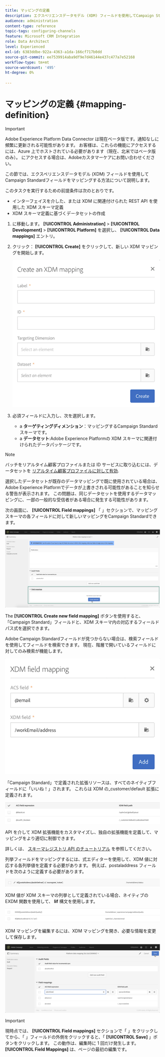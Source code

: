 ```yaml
---
title: マッピングの定義
description: エクスペリエンスデータモデル (XDM) フィールドを使用してCampaign Standardフィールドをマッピングする方法について説明します。
audience: administration
content-type: reference
topic-tags: configuring-channels
feature: Microsoft CRM Integration
role: Data Architect
level: Experienced
exl-id: 6383ddbe-922a-4363-a1da-166cf717b0dd
source-git-commit: ee7539914aba9df9e7d46144e437c477a7e52168
workflow-type: tm+mt
source-wordcount: '495'
ht-degree: 0%

---
```


# マッピングの定義 {#mapping-definition}

>[!IMPORTANT]
>
>Adobe Experience Platform Data Connector は現在ベータ版です。通知なしに頻繁に更新される可能性があります。 お客様は、これらの機能にアクセスするには、Azure 上でホストされている必要があります（現在、北米ではベータ版のみ）。 にアクセスする場合は、Adobeカスタマーケアにお問い合わせください。

この節では、エクスペリエンスデータモデル (XDM) フィールドを使用してCampaign Standardフィールドをマッピングする方法について説明します。

このタスクを実行するための前提条件は次のとおりです。

* インターフェイスを介した、または XDM に関連付けられた REST API を使用した XDM スキーマ定義
* XDM スキーマ定義に基づくデータセットの作成

1. に移動します。 **[!UICONTROL Administration]** > **[!UICONTROL Development]** > **[!UICONTROL Platform]** を選択し、 **[!UICONTROL Data mappings]** エントリ。

1. クリック： **[!UICONTROL Create]** をクリックして、新しい XDM マッピングを開始します。

   ![](assets/aep_createmapping.png)

1. 必須フィールドに入力し、次を選択します。

   * a **ターゲティングディメンション**：マッピングするCampaign Standardスキーマです。
   * a **データセット**:Adobe Experience Platformの XDM スキーマに関連付けられたデータパッケージです。

>[!NOTE]
>
>バッチをリアルタイム顧客プロファイルまたは ID サービスに取り込むには、データセットを [リアルタイム顧客プロファイルに対して有効](https://experienceleague.adobe.com/docs/experience-platform/rtcdp/intro/get-started.html).
>
>選択したデータセットが既存のデータマッピングで既に使用されている場合は、Adobe Experience Platformでデータが上書きされる可能性があることを知らせる警告が表示されます。 この問題は、同じデータセットを使用するデータマッピングに、一部の一般的な受信者がある場合に発生する可能性があります。

次の画面に、 **[!UICONTROL Field mappings]** 「 」セクションで、マッピングスキーマの各フィールドに対して新しいマッピングをCampaign Standardできます。

![](assets/aep_fieldmappings.png)

The **[!UICONTROL Create new field mapping]** ボタンを使用すると、「Campaign Standard」フィールドと、XDM スキーマ内の対応するフィールドパス式を選択できます。

Adobe Campaign Standardフィールドが見つからない場合は、検索フィールドを使用してフィールドを検索できます。 現在、階層で開いているフィールドに対してのみ検索が機能します。

![](assets/aep_mapfield.png)

「Campaign Standard」で定義された拡張リソースは、すべてのネイティブフィールドに「いいね！」されます。 これらは XDM の_customer/default 拡張に定義されます。

![](assets/aep_fieldscusmapping.png)

API を介して XDM 拡張機能をカスタマイズし、独自の拡張機能を定義して、マッピングをより適切に制御できます。

詳しくは、 [スキーマレジストリ API のチュートリアル](https://experienceleague.adobe.com/docs/experience-platform/xdm/api/getting-started.html) を参照してください。

列挙フィールドをマッピングするには、式エディターを使用して、XDM 値に対応する各列挙値を定義する必要があります。 例えば、postaladdress フィールドを次のように定義する必要があります。

![](assets/aep_enummapping.png)

XDM 値が XDM スキーマの列挙として定義されている場合、ネイティブの EXDM 関数を使用して、 **lif** 構文を使用します。

![](assets/aep_enummappingexdm.png)

XDM マッピングを編集するには、XDM マッピングを開き、必要な情報を変更して保存します。

![](assets/aep_editmapping.png)

>[!IMPORTANT]
>
>現時点では、 **[!UICONTROL Field mappings]** セクションで「 」をクリックしてから、「 」フィールドの外側をクリックすると、「 **[!UICONTROL Save]** 」ボタンをクリックします。 この動作は、編集時に 1 回だけ発生します。 **[!UICONTROL Field Mappings]** は、ページの最初の編集です。
